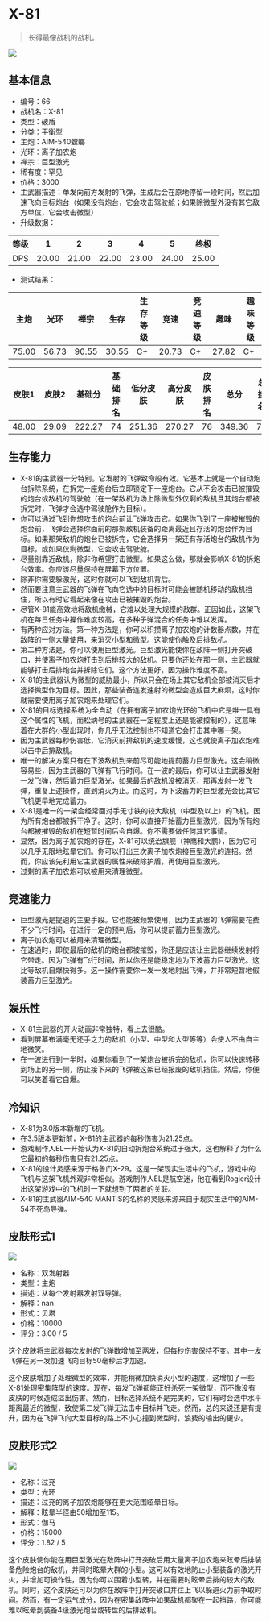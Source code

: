 # X-81

> 长得最像战机的战机。

<img src="/ships/ship_66.png" style={{zoom:1}}/>

## 基本信息

- 编号：66
- 战机名：X-81
- 类型：破盾
- 分类：平衡型
- 主炮：AIM-540螳螂
- 光环：离子加农炮
- 禅宗：巨型激光
- 稀有度：罕见
- 价格：3000
- 主武器描述：单发向前方发射的飞弹，生成后会在原地停留一段时间，然后加速飞向目标炮台（如果没有炮台，它会攻击驾驶舱；如果除微型外没有其它敌方单位，它会攻击微型）
- 升级数据：

| 等级 | 1 | 2 | 3 | 4 | 5 | 终极 |
|--|--|--|--|--|--|--|
| DPS | 20.00 | 21.00 | 22.00 | 23.00 | 24.00 | 25.00 |

- 测试结果：

| 主炮 | 光环 | 禅宗 | 生存 | 生存等级 | 竞速 | 竞速等级 | 趣味 | 趣味等级 |
|--|--|--|--|--|--|--|--|--|
| 75.00 | 56.73 | 90.55 | 30.55 | C+ | 20.73 | C+ | 27.82 | C+ |

| 皮肤1 | 皮肤2 | 基础分 | 基础排名 | 低分皮肤 | 高分皮肤 | 皮肤排名 | 总分 | 总排名 |
|--|--|--|--|--|--|--|--|--|
| 48.00 | 29.09 | 222.27 | 74 | 251.36 | 270.27 | 76 | 349.36 | 79 |

## 生存能力

- X-81的主武器十分特别。它发射的飞弹致命般有效。它基本上就是一个自动炮台拆除系统，在拆完一座炮台后立即锁定下一座炮台。它从不会攻击已被摧毁的炮台或敌机的驾驶舱（在一架敌机为场上除微型外仅剩的敌机且其炮台都被拆完时，飞弹才会选中驾驶舱作为目标）。
- 你可以通过飞到你想攻击的炮台前让飞弹攻击它。如果你飞到了一座被摧毁的炮台前，飞弹会选择你面前的那架敌机装备的距离最近且存活的炮台作为目标。如果那架敌机的炮台已被拆完，它会选择另一架还有存活炮台的敌机作为目标，或如果仅剩微型，它会攻击驾驶舱。
- 尽量别靠近敌机，除非你希望打击微型。如果这么做，那就会影响X-81的拆炮台效率。你应该尽量保持在屏幕下方位置。
- 除非你需要躲激光，这时你就可以飞到敌机背后。
- 然而要注意主武器的飞弹在飞向它选中的目标时可能会被随机移动的敌机挡住，所以有时它看起来像在攻击已被摧毁的炮台。
- 尽管X-81能高效地将敌机缴械，它难以处理大规模的敌群。正因如此，这架飞机在每日任务中操作难度较高，在多种子弹混合的任务中难以发挥。
- 有两种应对方法。第一种方法是，你可以积攒离子加农炮的计数器点数，并在敌阵的一侧大量使用，来消灭小型和微型。这能使你触及后排敌机。
- 第二种方法是，你可以使用巨型激光。巨型激光能使你在敌阵一侧打开突破口，并使离子加农炮打击到后排较大的敌机。只要你还处在那一侧，主武器就能够打击后排炮台并拆除它们。这个方法更好，因为操作难度不高。
- X-81的主武器认为微型的威胁最小，所以只会在场上其它敌机全部被消灭后才选择微型作为目标。因此，那些装备连发速射的微型会造成巨大麻烦，这时你就需要使用离子加农炮来处理它们。
- X-81的目标选择系统为全自动（在拥有离子加农炮光环的飞机中它是唯一具有这个属性的飞机，而松纳号的主武器在一定程度上还是能被控制的），这意味着在大群的小型出现时，你几乎无法控制也不知道它会打击其中哪一架。
- 因为主武器每秒伤害低，它消灭前排敌机的速度缓慢，这也就使离子加农炮难以击中后排敌机。
- 唯一的解决方案只有在下波敌机到来前尽可能地提前蓄力巨型激光。这会稍微容易些，因为主武器的飞弹有飞行时间。在一波的最后，你可以让主武器发射一发飞弹，然后蓄力巨型激光，如果最后的敌机没被消灭，那再发射一发飞弹，重复上述操作，直到消灭为止。而这时，为下波蓄力的巨型激光会比其它飞机更早地完成蓄力。
- X-81是唯一的一架会经常面对手无寸铁的较大敌机（中型及以上）的飞机，因为所有炮台都被拆干净了。这时，你可以直接开始蓄力巨型激光，因为所有炮台都被摧毁的敌机在短暂时间后会自爆。你不需要做任何其它事情。
- 显然，因为离子加农炮的存在，X-81可以统治旗舰（神鹰和大鹏），因为它可以几乎无限地眩晕它们。你可以打出三次离子加农炮接巨型激光的连招。然而，你应该先利用它主武器的属性来破除护盾，再使用巨型激光。
- 过剩的离子加农炮可以被用来清理微型。

## 竞速能力

- 巨型激光是提速的主要手段。它也能被频繁使用，因为主武器的飞弹需要花费不少飞行时间，在进行一定的预判后，你可以提前蓄力巨型激光。
- 离子加农炮可以被用来清理微型。
- 在速通时，即使最后的敌机的炮台都被摧毁，你还是应该让主武器继续发射将它带走。因为飞弹有飞行时间，所以你还是能稳定地为下波蓄力巨型激光。这比等敌机自爆快得多。这一操作需要你一发一发地射出飞弹，并非常短暂地假装蓄力巨型激光。

## 娱乐性

- X-81主武器的开火动画非常独特，看上去很酷。
- 看到屏幕布满毫无还手之力的敌机（小型、中型和大型等等）会使人不由自主地微笑。
- 在一波进行到一半时，如果你看到了一架炮台被拆完的敌机，你可以快速转移到场上的另一侧，防止接下来的飞弹被这架已经报废的敌机挡住。然后，你便可以笑着看它自爆。

## 冷知识

- X-81为3.0版本新增的飞机。
- 在3.5版本更新前，X-81的主武器的每秒伤害为21.25点。
- 游戏制作人EL一开始认为X-81的自动拆炮台系统过于强大，这也解释了为什么它最初的每秒伤害只有21.25点。
- X-81的设计灵感来源于格鲁门X-29。这是一架现实生活中的飞机，游戏中的飞机与这架飞机外观非常相似。游戏制作人EL是航空迷，他在看到Rogier设计出这架游戏中的飞机时一下就想到了两者的关联。
- X-81的主武器AIM-540 MANTIS的名称的灵感来源来自于现实生活中的AIM-54不死鸟导弹。

## 皮肤形式1

<img src="/ships/ship_66_apex_1.png" style={{zoom:1}}/>

- 名称：双发射器
- 类型：主炮
- 描述：从每个发射器发射双导弹。
- 解释：nan
- 形式：贝塔
- 价格：10000
- 评分：3.00 / 5

这个皮肤将主武器每次发射的飞弹数增加至两发，但每秒伤害保持不变。其中一发飞弹在另一发加速飞向目标50毫秒后才加速。

这个皮肤增加了处理微型的效率，并能稍微加快消灭小型的速度，这增加了一些X-81处理密集阵型的速度。现在，每发飞弹都能正好杀死一架微型，而不像没有皮肤的时候造成溢出伤害。然而，目标选择系统不是完美的，它们有时会选中水平距离最近的微型，致使第二发飞弹无法击中目标并飞走。然而，总的来说还是有提升，因为在飞弹飞向大型目标的路上不小心撞到微型时，浪费的输出的更少。

## 皮肤形式2

<img src="/ships/ship_66_apex_2.png" style={{zoom:1}}/>

- 名称：过充
- 类型：光环
- 描述：过充的离子加农炮能够在更大范围眩晕目标。
- 解释：眩晕半径由50增加至115。
- 形式：伽马
- 价格：15000
- 评分：1.82 / 5

这个皮肤使你能在用巨型激光在敌阵中打开突破后用大量离子加农炮来眩晕后排装备危险炮台的敌机，并同时眩晕大群的小型。这可以有效地防止小型装备的激光开火，并增加可操作性，因为你可以围着小型转，并在需要时眩晕后排的较大的敌机。同时，这个皮肤还可以为你在敌阵中打开突破口并往上飞以躲避火力前争取时间。然而，有一定运气成分，因为在密集敌阵中如果敌机都聚在一起挡路，你可能难以眩晕到装备4级激光炮台或转盘的后排敌机。
